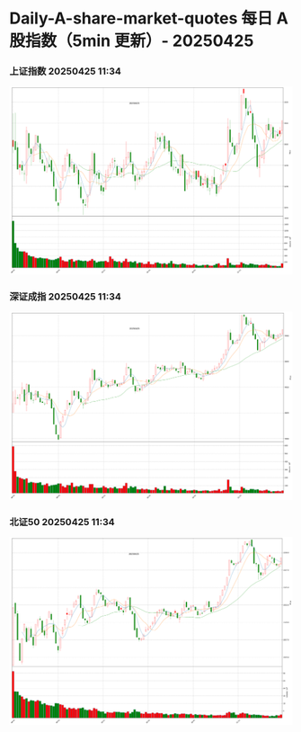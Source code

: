 
# Daily-A-share-market-quotes 每日 A 股指数（5min 更新）- 20250425

### 上证指数 20250425 11:34
![](./fig/2025/4/20250425-sh000001.png)

### 深证成指 20250425 11:34
![](./fig/2025/4/20250425-sz399001.png)

### 北证50 20250425 11:34
![](./fig/2025/4/20250425-bj899050.png)
